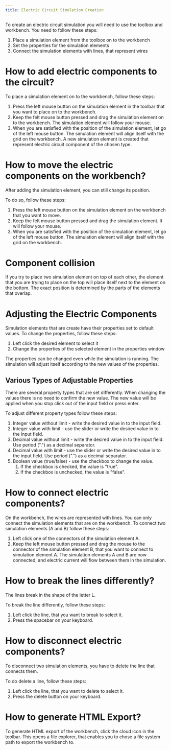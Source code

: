 ```yaml
---
title: Electric Circuit Simulation Creation
---
```


To create an electric circuit simulation you will need to use the toolbox and workbench. You need to follow these steps:

1. Place a simulation element from the toolbox on to the workbench
1. Set the properties for the simulation elements
1. Connect the simulation elements with lines, that represent wires

# How to add electric components to the circuit?
To place a simulation element on to the workbench, follow these steps:

1. Press the left mouse button on the simulation element in the toolbar that you want to place on to the workbench.
1. Keep the felt mouse button pressed and drag the simulation element on to the workbench. The simulation element will follow your mouse.
1. When you are satisfied with the position of the simulation element, let go of the left mouse button. The simulation element will align itself with the grid on the workbench. A new simulation element is created that represent electric circuit component of the chosen type.

# How to move the electric components on the workbench?
After adding the simulation element, you can still change its position.

To do so, follow these steps:

1. Press the left mouse button on the simulation element on the workbench that you want to move.
1. Keep the felt mouse button pressed and drag the simulation element. It will follow your mouse.
1. When you are satisfied with the position of the simulation element, let go of the left mouse button. The simulation element will align itself with the grid on the workbench.

# Component collision
If you try to place two simulation element on top of each other, the element that you are trying to place on the top will place itself next to the element on the bottom. The exact position is determined by the parts of the elements that overlap. 

# Adjusting the Electric Components
Simulation elements that are create have their properties set to default values. To change the properties, follow these steps:

1. Left click the desired element to select it
1. Change the properties of the selected element in the properties window

The properties can be changed even while the simulation is running. The simulation will adjust itself according to the new values of the properties.

## Various Types of Adjustable Properties
There are several property types that are set differently. When changing the values there is no need to confirm the new value. The new value will be applied when you stop click out of the input field or press enter.

To adjust different property types follow these steps:

1. Integer value without limit - write the desired value in to the input field.
1. Integer value with limit - use the slider or write the desired value in to the input field.
1. Decimal value without limit - write the desired value in to the input field. Use period (".") as a decimal separator.
1. Decimal value with limit - use the slider or write the desired value in to the input field. Use period (".") as a decimal separator.
1. Boolean value (true/false) - use the checkbox to change the value.
    1. If the checkbox is checked, the value is "true".
    1. If the checkbox is unchecked, the value is "false".

# How to connect electric components?
On the workbench, the wires are represented with lines. You can only connect the simulation elements that are on the workbench. To connect two simulation elements (A and B) follow these steps:

1. Left click one of the connectors of the simulation element A.
1. Keep the left mouse button pressed and drag the mouse to the connector of the simulation element B, that you want to connect to simulation element A. The simulation elements A and B are now connected, and electric current will flow between them in the simulation.

# How to break the lines differently?
The lines break in the shape of the letter L.

To break the line differently, follow these steps:

1. Left click the line, that you want to break to select it.
1. Press the spacebar on your keyboard.

# How to disconnect electric components?
To disconnect two simulation elements, you have to delete the line that connects them.

To do delete a line, follow these steps:

1. Left click the line, that you want to delete to select it.
1. Press the delete button on your keyboard.

# How to generate HTML Export?
To generate HTML export of the workbench, click the cloud icon in the toolbar. This opens a file explorer, that enables you to chose a file system path to export the workbench to.
